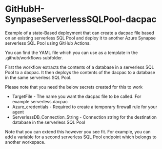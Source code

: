 # GitHubH-SynpaseServerlessSQLPool-dacpac

Example of a state-Based deployment that can create a dacpac file based on an existing serverless SQL Pool and deploy it to another Azure Synapse serverless SQL Pool using GitHub Actions.

You can find the YAML file which you can use as a template in the .github/workflows subfolder.

First the workflow extracts the contents of a database in a serverless SQL Pool to a dacpac. It then deploys the contents of the dacpac to a database in the same  serverless SQL Pool.

Please note that you need the below secrets created for this to work
* TargetFile - The name you want the dacpac file to be called. For example serverless.dacpac
* Azure_credentials - Required to create a temporary firewall rule for your agent
* ServerlessDB_Connection_String - Connection string for the destination database in the serverless SQL Pool

Note that you can extend this however you see fit. For example, you can add a variable for a second serverless SQL Pool endpoint which belongs to another workspace.
